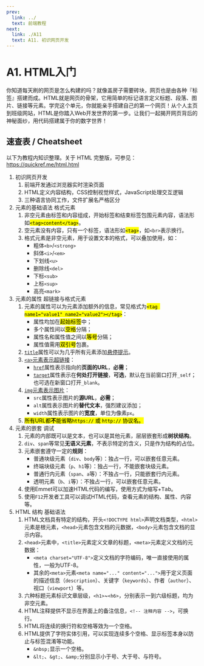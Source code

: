 ```yaml
---
prev:
  link: ../
  text: 前端教程
next:
  link: ./A11
  text: A11. 初识网页开发
---
```


# A1. HTML入门

你知道每天刷的网页是怎么构建的吗？就像盖房子需要砖块，网页也是由各种『标签』搭建而成。HTML就是网页的骨架，它用简单的标记语言定义标题、段落、图片、链接等元素。学完这个单元，你就能亲手搭建自己的第一个网页！从个人主页到班级网站，HTML是你踏入Web开发世界的第一步。让我们一起揭开网页背后的神秘面纱，用代码搭建属于你的数字世界！

## 速查表 / Cheatsheet

以下为教程内知识整理。关于 HTML 完整版，可参见：<https://quickref.me/html.html>

1. 初识网页开发
   1. 前端开发通过浏览器实时渲染页面
   2. HTML定义内容结构，CSS控制视觉样式，JavaScript处理交互逻辑
   3. 三种语言协同工作，文件扩展名严格区分
2. 元素的基础语法 格式元素
   1. 非空元素由标签和内容组成，开始标签和结束标签包围元素内容，语法形如<mark>`<tag>content</tag>`</mark>。
   2. 空元素没有内容，只有一个标签，语法形如<mark>`<tag>`</mark>，如`<br>`表示换行。
   3. 格式元素是非空元素，用于设置文本的格式，可以叠加使用，如：
      - 粗体`<b>`/`<strong>`
      - 斜体`<i>`/`<em>`
      - 下划线`<u>`
      - 删除线`<del>`
      - 下标`<sub>`
      - 上标`<sup>`
      - 高亮`<mark>`
3. 元素的属性 超链接与格式元素
   1. 元素的属性可以为元素添加额外的信息，常见格式为<mark>`<tag name1="value1" name2="value2"></tag>`</mark>：
      - 属性均加在<mark>起始标签</mark>中；
      - 多个属性间以<mark>空格</mark>分隔；
      - 属性名和属性值之间以<mark>等号</mark>分隔；
      - 属性值需用<mark>双引号</mark>包裹。
   2. <u><code>title</code></u>属性可以为几乎所有元素添加<u>悬停提示</u>。
   3. <u><Term en="anchor"><code>&lt;a&gt;</code></Term>元素表示超链接</u>：
      - <u><code>href</code></u>属性表示指向的**页面的URL**，**必需**；
      - <u><code>target</code></u>属性表示在**何处打开链接**，**可选**，默认在当前窗口打开`_self`；也可选在新窗口打开`_blank`。
   4. <u><Term en="image"><code>img</code></Term>元素表示图片</u>：
      - `src`属性表示图片的**源URL**，**必需**；
      - `alt`属性表示图片的**替代文本**，强烈建议添加；
      - `width`属性表示图片的**宽度**，单位为像素`px`。
   5. <mark>所有URL都**不**能省略`https://` 或 `http://` 协议名。</mark>
4. 元素的嵌套 调试
   1. 元素的内部既可以是文本，也可以是其他元素，层层嵌套形成**树状结构**。
   2. `div`、`span`等常见**无语义元素**，不表示特定的含义，只是作为结构的占位。
   3. 元素嵌套遵守一定的**规则**：
      - 普通块级元素（`div`、`body`等）：独占一行，可以嵌套任意元素。
      - 终端块级元素（`p`、`h1`等）：独占一行，不能嵌套块级元素。
      - 普通行内元素（`span`、`a`等）：不独占一行，只能嵌套行内元素。
      - 透明元素（`b`、`i`等）：不独占一行，可以嵌套任意元素。
   4. 使用Emmet可以加速HTML代码的编写，使用方式为缩写+<kbd>Tab</kbd>。
   5. 使用`F12`开发者工具可以调试HTML代码，查看元素的结构、属性、内容等。
5. HTML 结构 基础语法
   1. HTML文档具有特定的结构，开头`<!DOCTYPE html>`声明文档类型，`<html>`元素是根元素，`<head>`元素包含文档的元数据，`<body>`元素包含文档的显示内容。
   2. `<head>`元素中，`<title>`元素定义文章的标题，`<meta>`元素定义文档的元数据：
      - `<meta charset="UTF-8">`定义文档的字符编码，唯一直接使用的属性，一般为UTF-8。
      - 其余的`<meta>`元素`<meta name="..." content="...">`用于定义页面的描述信息（`description`）、关键字（`keywords`）、作者（`author`）、视口（`viewport`）等。
   3. 六种标题元素标识文章层级，`<h1>`~`<h6>`，分别表示一到六级标题，均为非空元素。
   4. HTML注释提供不显示在界面上的备注信息，`<!-- 注释内容 -->`，可换行。
   5. HTML将连续的换行符和空格等效为一个空格。
   6. HTML提供了字符实体引用，可以实现连续多个空格、显示标签本身以防止与标签混淆等功能。
      - `&nbsp;`显示一个空格。
      - `&lt;`、`&gt;`、`&amp;`分别显示小于号、大于号、与符号。
